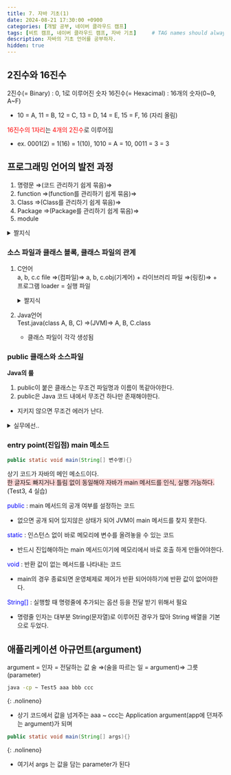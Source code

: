 ```yaml
---
title: 7. 자바 기초(1)
date: 2024-08-21 17:30:00 +0900
categories: [개발 공부, 네이버 클라우드 캠프]
tags: [비트 캠프, 네이버 클라우드 캠프, 자바 기초]     # TAG names should always be lowercase
description: 자바의 기초 언어를 공부하자.
hidden: true
---
```


## 2진수와 16진수

2진수(= Binary) : 0, 1로 이루어진 숫자
16진수(= Hexacimal) : 16개의 숫자(0~9, A~F)
- 10 = A, 11 = B, 12 = C, 13 = D, 14 = E, 15 = F, 16 (자리 올림)

<span style="color: red">16진수의 1자리</span>는 <span style="color: red">4개의 2진수</span>로 이루어짐
- ex. 0001(2) = 1(16) = 1(10), 1010 = A = 10, 0011 = 3 = 3

## 프로그래밍 언어의 발전 과정

1. 명령문 ⇒(코드 관리하기 쉽게 묶음)⇒
2. function ⇒(function를 관리하기 쉽게 묶음)⇒
3. Class ⇒(Class를 관리하기 쉽게 묶음)⇒
4. Package ⇒(Package를 관리하기 쉽게 묶음)⇒
5. module

<details>
<summary>짤지식</summary>

웹 사이트는 페이지 단위로 격리를 시킴
즉, 자바스크립트는 딱 한페이지만 제어 가능함.

</details>

### 소스 파일과 클래스 블록, 클래스 파일의 관계

1. C언어   
    a, b, c.c file ⇒(컴파일)⇒ a, b, c.obj(기계어) + 라이브러리 파일 ⇒(링킹)⇒ \+ 프로그램 loader = 실행 파일
    <details markdown=1>
    <summary markdown="span">짤지식</summary>

    - loader : OS가 프로그램을 실행시킬 때 기계어 코드를 메모리에 로딩 해주고 main()을 호출해주는 보조 코드
    - 라이브러리 = 다른 개발자가 만들어 놓은 코드, 컴파일 된 코드 ex. .lib, .dll(window), .so(Linux, Unix)
    - header file = 불러올 펑션이 들어가있는 것을 한번에 정리, #include로 불러 쓸 수 있음

    </details>
2. Java언어   
    Test.java(class A, B, C) ⇒(JVM)⇒ A, B, C.class
    - 클래스 파일이 각각 생성됨

### public 클래스와 소스파일

**Java의 룰**

1. public이 붙은 클래스는 무조건 파일명과 이름이 똑같아야한다.
2. public은 Java 코드 내에서 무조건 하나만 존재해야한다.
- 지키지 않으면 무조건 에러가 난다.
<details markdown=1>
<summary markdown="span">실무에선..</summary>

- 1 소스 파일 ↔ 1 클래스 블록
    - 클래스를 정의한 파일을 찾기 쉽다.
- 파일 명과 클래스 명을 같게한다.

</details>

### entry point(진입점) main 메소드

```java
public static void main(String[] 변수명){}
```

상기 코드가 자바의 메인 메소드이다.   
<span style="background-color: #ffd6d6">한 글자도 빠지거나 틀림 없이 동일해야 자바가 main 메서드를 인식, 실행 가능하다.</span> (Test3, 4 실습)   

<span style="color: blue">public</span> : main 메서드의 공개 여부를 설정하는 코드
- 없으면 공개 되어 있지않은 상태가 되어 JVM이 main 메서드를 찾지 못한다.   

<span style="color: blue">static</span> : 인스턴스 없이 바로 메모리에 변수를 올려놓을 수 있는 코드
- 반드시 진입해야하는 main 메서드이기에 메모리에서 바로 호출 하게 만들어야한다.   

<span style="color: blue">void</span> : 반환 값이 없는 메서드를 나타내는 코드   
- main의 경우 종료되면 운영체제로 제어가 반환 되어야하기에 반환 값이 없어야한다.   

<span style="color: blue">String[]</span> : 실행할 때 명령줄에 추가되는 옵션 등을 전달 받기 위해서 필요
- 명령줄 인자는 대부분 String(문자열)로 이루어진 경우가 많아 String 배열을 기본으로 두었다.

## 애플리케이션 아규먼트(argument)

argument = 인자 = 전달하는 값
술 ⇒(술을 따르는 일 = argument)⇒ 그릇(parameter)

```bash
java -cp ~ Test5 aaa bbb ccc
```
{: .nolineno}

- 상기 코드에서 값을 넘겨주는 aaa ~ ccc는 Application argument(app에 던져주는 argument)가 되며

```java
public static void main(String[] args){}
```
{: .nolineno}

- 여기서 args 는 값을 담는 parameter가 된다
